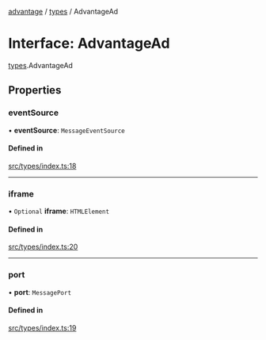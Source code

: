 [advantage](../index.md) / [types](../modules/types.md) / AdvantageAd

# Interface: AdvantageAd

[types](../modules/types.md).AdvantageAd

## Properties

### eventSource

• **eventSource**: `MessageEventSource`

#### Defined in

[src/types/index.ts:18](https://github.com/madington/advantage/blob/42928a4133e2ee49dd1534bf7e871f2f7429dc80/src/types/index.ts#L18)

___

### iframe

• `Optional` **iframe**: `HTMLElement`

#### Defined in

[src/types/index.ts:20](https://github.com/madington/advantage/blob/42928a4133e2ee49dd1534bf7e871f2f7429dc80/src/types/index.ts#L20)

___

### port

• **port**: `MessagePort`

#### Defined in

[src/types/index.ts:19](https://github.com/madington/advantage/blob/42928a4133e2ee49dd1534bf7e871f2f7429dc80/src/types/index.ts#L19)

